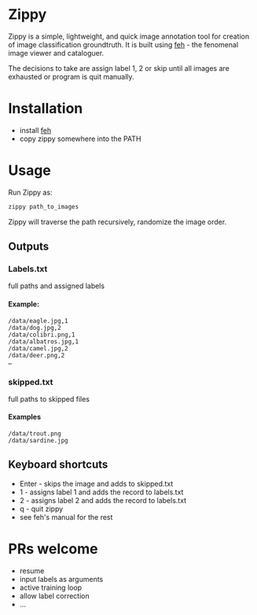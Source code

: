 # Zippy

Zippy is a simple, lightweight, and quick image annotation tool
for creation of image classification groundtruth.
It is built using [feh](https://feh.finalrewind.org/) -
the fenomenal image viewer and cataloguer.

The decisions to take are assign label 1, 2 or skip until
all images are exhausted or program is quit manually.


# Installation

 - install [feh](https://feh.finalrewind.org/)
 - copy zippy somewhere into the PATH


# Usage

Run Zippy as:

```bash
zippy path_to_images
```

Zippy will traverse the path recursively, randomize the image order.


## Outputs

### **Labels.txt**

full paths and assigned labels

#### Example:

```
/data/eagle.jpg,1
/data/dog.jpg,2
/data/colibri.png,1
/data/albatros.jpg,1
/data/camel.jpg,2
/data/deer.png,2
…
```

### **skipped.txt**

full paths to skipped files

#### Examples
```
/data/trout.png
/data/sardine.jpg
```


## Keyboard shortcuts

 - Enter - skips the image and adds to skipped.txt
 - 1 - assigns label 1 and adds the record to labels.txt
 - 2 - assigns label 2 and adds the record to labels.txt
 - q - quit zippy
 - see feh's manual for the rest



# PRs welcome
 - resume
 - input labels as arguments
 - active training loop
 - allow label correction
 - …

